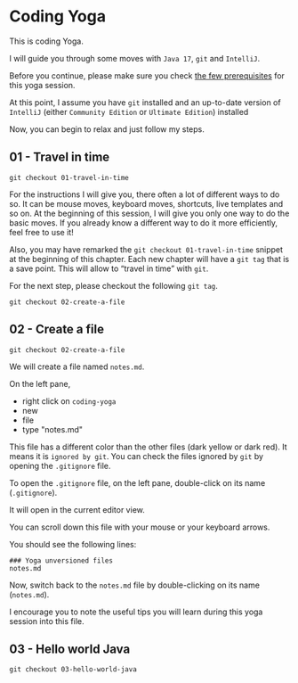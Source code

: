 # Coding Yoga

This is coding Yoga.

I will guide you through some moves with `Java 17`, `git` and `IntelliJ`.

Before you continue, please make sure you check [the few prerequisites](prerequisites.md) for this yoga session.

At this point, I assume you have `git` installed and an up-to-date version of `IntelliJ` (either `Community Edition` or `Ultimate Edition`) installed

Now, you can begin to relax and just follow my steps.

## 01 - Travel in time

```shell
git checkout 01-travel-in-time
```

For the instructions I will give you, there often a lot of different ways to do so.
It can be mouse moves, keyboard moves, shortcuts, live templates and so on. At the beginning of this session, I will give you only one way to do the basic moves. If you already know a different way to do it more efficiently, feel free to use it!

Also, you may have remarked the `git checkout 01-travel-in-time` snippet at the beginning of this chapter. Each new chapter will have a `git tag` that is a save point. This will allow to “travel in time” with `git`.

For the next step, please checkout the following `git tag`.

```shell
git checkout 02-create-a-file
```

## 02 - Create a file

```shell
git checkout 02-create-a-file
```

We will create a file named `notes.md`.

On the left pane, 
- right click on `coding-yoga`
- new
- file
- type "notes.md"

This file has a different color than the other files (dark yellow or dark red). It means it is `ignored by git`. You can check the files ignored by `git` by opening the `.gitignore` file.

To open the `.gitignore` file, on the left pane, double-click on its name (`.gitignore`).

It will open in the current editor view.

You can scroll down this file with your mouse or your keyboard arrows.

You should see the following lines:

```gitignore
### Yoga unversioned files
notes.md
```

Now, switch back to the `notes.md` file by double-clicking on its name (`notes.md`).

I encourage you to note the useful tips you will learn during this yoga session into this file.

## 03 - Hello world Java

```shell
git checkout 03-hello-world-java
```
